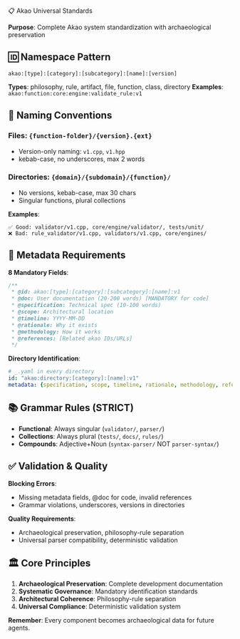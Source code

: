 📋 Akao Universal Standards

**Purpose**: Complete Akao system standardization with archaeological preservation

## 🆔 Namespace Pattern
```
akao:[type]:[category]:[subcategory]:[name]:[version]
```
**Types**: philosophy, rule, artifact, file, function, class, directory
**Examples**: `akao:function:core:engine:validate_rule:v1`

## 📁 Naming Conventions
### Files: `{function-folder}/{version}.{ext}`
- Version-only naming: `v1.cpp`, `v1.hpp`
- kebab-case, no underscores, max 2 words

### Directories: `{domain}/{subdomain}/{function}/`
- No versions, kebab-case, max 30 chars
- Singular functions, plural collections

**Examples**:
```
✅ Good: validator/v1.cpp, core/engine/validator/, tests/unit/
❌ Bad: rule_validator/v1.cpp, validators/v1.cpp, core/engines/
```

## 📝 Metadata Requirements
**8 Mandatory Fields**:
```cpp
/**
 * @id: akao:[type]:[category]:[subcategory]:[name]:v1
 * @doc: User documentation (20-200 words) [MANDATORY for code]
 * @specification: Technical spec (10-100 words)
 * @scope: Architectural location
 * @timeline: YYYY-MM-DD
 * @rationale: Why it exists
 * @methodology: How it works
 * @references: [Related akao IDs/URLs]
 */
```

**Directory Identification**:
```yaml
# _.yaml in every directory
id: "akao:directory:[category]:[name]:v1"
metadata: {specification, scope, timeline, rationale, methodology, references}
```

## 📚 Grammar Rules (STRICT)
- **Functional**: Always singular (`validator/`, `parser/`)
- **Collections**: Always plural (`tests/`, `docs/`, `rules/`)
- **Compounds**: Adjective+Noun (`syntax-parser/` NOT `parser-syntax/`)

## ✅ Validation & Quality
**Blocking Errors**:
- Missing metadata fields, @doc for code, invalid references
- Grammar violations, underscores, versions in directories

**Quality Requirements**:
- Archaeological preservation, philosophy-rule separation
- Universal parser compatibility, deterministic validation

## 🏛️ Core Principles
1. **Archaeological Preservation**: Complete development documentation
2. **Systematic Governance**: Mandatory identification standards
3. **Architectural Coherence**: Philosophy-rule separation
4. **Universal Compliance**: Deterministic validation system

**Remember**: Every component becomes archaeological data for future agents.
